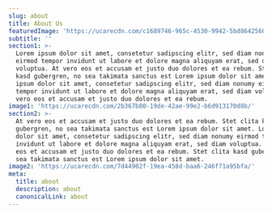 ```yaml
---
slug: about
title: About Us
featuredImage: 'https://ucarecdn.com/c1689746-965c-4530-9942-5bd864256020/'
subtitle: ''
section1: >-
  Lorem ipsum dolor sit amet, consetetur sadipscing elitr, sed diam nonumy
  eirmod tempor invidunt ut labore et dolore magna aliquyam erat, sed diam
  voluptua. At vero eos et accusam et justo duo dolores et ea rebum. Stet clita
  kasd gubergren, no sea takimata sanctus est Lorem ipsum dolor sit amet. Lorem
  ipsum dolor sit amet, consetetur sadipscing elitr, sed diam nonumy eirmod
  tempor invidunt ut labore et dolore magna aliquyam erat, sed diam voluptua. At
  vero eos et accusam et justo duo dolores et ea rebum.
image1: 'https://ucarecdn.com/2b367b80-19de-42ae-99e2-b6d913170d8b/'
section2: >-
  At vero eos et accusam et justo duo dolores et ea rebum. Stet clita kasd
  gubergren, no sea takimata sanctus est Lorem ipsum dolor sit amet. Lorem ipsum
  dolor sit amet, consetetur sadipscing elitr, sed diam nonumy eirmod tempor
  invidunt ut labore et dolore magna aliquyam erat, sed diam voluptua. At vero
  eos et accusam et justo duo dolores et ea rebum. Stet clita kasd gubergren, no
  sea takimata sanctus est Lorem ipsum dolor sit amet.
image2: 'https://ucarecdn.com/7d44902f-19ea-458d-baa6-246f71a95bfa/'
meta:
  title: about
  description: about
  canonicalLink: about
---
```

